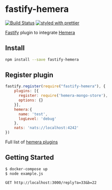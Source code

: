 # fastify-hemera
[![Build Status](https://travis-ci.org/hemerajs/fastify-hemera.svg?branch=master)](https://travis-ci.org/hemerajs/fastify-hemera)
[![styled with prettier](https://img.shields.io/badge/styled_with-prettier-ff69b4.svg)](#badge)

[Fastify](https://github.com/fastify/fastify) plugin to integrate [Hemera](https://github.com/hemerajs/hemera)

## Install
```bash
npm install --save fastify-hemera
```

## Register plugin
```js
fastify.register(require("fastify-hemera"), {
    plugins: [{
      register: require('hemera-mongo-store'),
      options: {}
    }],
    hemera:{
      name: 'test',
      logLevel: 'debug'
    },
    nats: 'nats://localhost:4242'
})
```

Full list of [hemera plugins](https://github.com/hemerajs/hemera#packages)

## Getting Started

```bash
$ docker-compose up
$ node example.js
```

```
GET http://localhost:3000/reply?a=33&b=22
```
